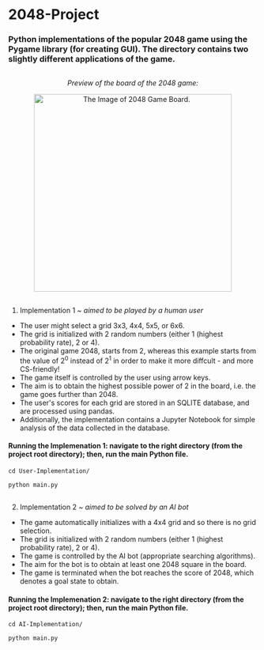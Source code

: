 # 2048-Project

### Python implementations of the popular 2048 game using the Pygame library (for creating GUI). The directory contains two slightly different applications of the game.

##

<p align="center">
  <i>Preview of the board of the 2048 game:</i>
</p>


<p align="center">
  <img src="imageGUI.png" width="400" alt="The Image of 2048 Game Board."/>
</p>

##

1. Implementation 1 <i>~ aimed to be played by a human user</i>
  
- The user might select a grid 3x3, 4x4, 5x5, or 6x6. 
- The grid is initialized with 2 random numbers (either 1 (highest probability rate), 2 or 4).
- The original game 2048, starts from 2, whereas this example starts from the value of 2<sup>0</sup> instead of 2<sup>1</sup> in order to make it more diffcult - and more CS-friendly!
- The game itself is controlled by the user using arrow keys.
- The aim is to obtain the highest possible power of 2 in the board, i.e. the game goes further than 2048.
- The user's scores for each grid are stored in an SQLITE database, and are processed using pandas.
- Additionally, the implementation contains a Jupyter Notebook for simple analysis of the data collected in the database.

#### Running the Implemenation 1: navigate to the right directory (from the project root directory); then, run the main Python file.

```
cd User-Implementation/
```

```
python main.py
```

##

2. Implementation 2 <i>~ aimed to be solved by an AI bot</i>

- The game automatically initializes with a 4x4 grid and so there is no grid selection.
- The grid is initialized with 2 random numbers (either 1 (highest probability rate), 2 or 4).
- The game is controlled by the AI bot (appropriate searching algorithms).
- The aim for the bot is to obtain at least one 2048 square in the board.
- The game is terminated when the bot reaches the score of 2048, which denotes a goal state to obtain.

#### Running the Implemenation 2: navigate to the right directory (from the project root directory); then, run the main Python file.

```
cd AI-Implementation/
```

```
python main.py
```

